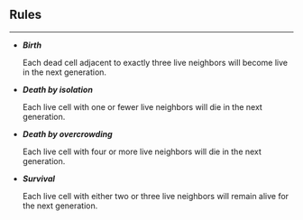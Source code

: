 ## Rules

---

- **_Birth_**

  Each dead cell adjacent to exactly three live neighbors will become live in the next generation.

- **_Death by isolation_**

  Each live cell with one or fewer live neighbors will die in the next generation.

- **_Death by overcrowding_**

  Each live cell with four or more live neighbors will die in the next generation.

- **_Survival_**

  Each live cell with either two or three live neighbors will remain alive for the next generation.
